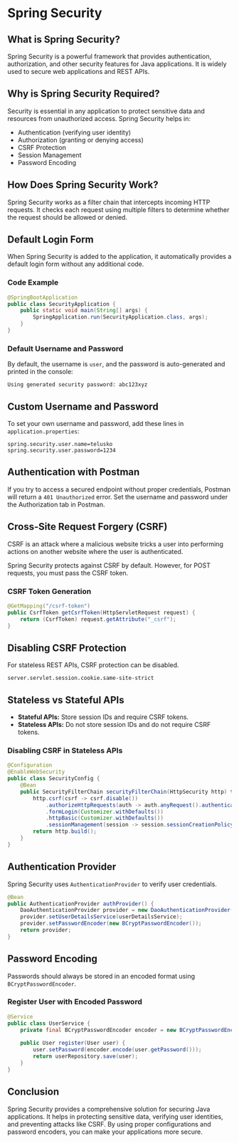 # Spring Security

## What is Spring Security?

Spring Security is a powerful framework that provides authentication, authorization, and other security features for Java applications. It is widely used to secure web applications and REST APIs.

## Why is Spring Security Required?

Security is essential in any application to protect sensitive data and resources from unauthorized access. Spring Security helps in:

- Authentication (verifying user identity)
- Authorization (granting or denying access)
- CSRF Protection
- Session Management
- Password Encoding

## How Does Spring Security Work?

Spring Security works as a filter chain that intercepts incoming HTTP requests. It checks each request using multiple filters to determine whether the request should be allowed or denied.

## Default Login Form

When Spring Security is added to the application, it automatically provides a default login form without any additional code.

### Code Example

```java
@SpringBootApplication
public class SecurityApplication {
    public static void main(String[] args) {
        SpringApplication.run(SecurityApplication.class, args);
    }
}
```

### Default Username and Password

By default, the username is `user`, and the password is auto-generated and printed in the console:

```plaintext
Using generated security password: abc123xyz
```

## Custom Username and Password

To set your own username and password, add these lines in `application.properties`:

```properties
spring.security.user.name=telusko
spring.security.user.password=1234
```

## Authentication with Postman

If you try to access a secured endpoint without proper credentials, Postman will return a `401 Unauthorized` error. Set the username and password under the Authorization tab in Postman.

## Cross-Site Request Forgery (CSRF)

CSRF is an attack where a malicious website tricks a user into performing actions on another website where the user is authenticated.

Spring Security protects against CSRF by default. However, for POST requests, you must pass the CSRF token.

### CSRF Token Generation

```java
@GetMapping("/csrf-token")
public CsrfToken getCsrfToken(HttpServletRequest request) {
    return (CsrfToken) request.getAttribute("_csrf");
}
```

## Disabling CSRF Protection

For stateless REST APIs, CSRF protection can be disabled.

```properties
server.servlet.session.cookie.same-site-strict
```

## Stateless vs Stateful APIs

- **Stateful APIs:** Store session IDs and require CSRF tokens.
- **Stateless APIs:** Do not store session IDs and do not require CSRF tokens.

### Disabling CSRF in Stateless APIs

```java
@Configuration
@EnableWebSecurity
public class SecurityConfig {
    @Bean
    public SecurityFilterChain securityFilterChain(HttpSecurity http) throws Exception {
        http.csrf(csrf -> csrf.disable())
            .authorizeHttpRequests(auth -> auth.anyRequest().authenticated())
            .formLogin(Customizer.withDefaults())
            .httpBasic(Customizer.withDefaults())
            .sessionManagement(session -> session.sessionCreationPolicy(SessionCreationPolicy.STATELESS));
        return http.build();
    }
}
```

## Authentication Provider

Spring Security uses `AuthenticationProvider` to verify user credentials.

```java
@Bean
public AuthenticationProvider authProvider() {
    DaoAuthenticationProvider provider = new DaoAuthenticationProvider();
    provider.setUserDetailsService(userDetailsService);
    provider.setPasswordEncoder(new BCryptPasswordEncoder());
    return provider;
}
```

## Password Encoding

Passwords should always be stored in an encoded format using `BCryptPasswordEncoder`.

### Register User with Encoded Password

```java
@Service
public class UserService {
    private final BCryptPasswordEncoder encoder = new BCryptPasswordEncoder();
    
    public User register(User user) {
        user.setPassword(encoder.encode(user.getPassword()));
        return userRepository.save(user);
    }
}
```

## Conclusion

Spring Security provides a comprehensive solution for securing Java applications. It helps in protecting sensitive data, verifying user identities, and preventing attacks like CSRF. By using proper configurations and password encoders, you can make your applications more secure.
 
